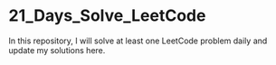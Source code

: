 # 21_Days_Solve_LeetCode
In this repository, I will solve at least one LeetCode problem daily and update my solutions here.
